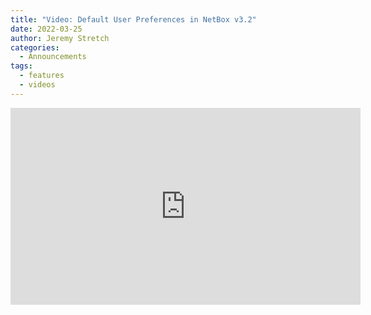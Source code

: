 ```yaml
---
title: "Video: Default User Preferences in NetBox v3.2"
date: 2022-03-25
author: Jeremy Stretch
categories:
  - Announcements
tags:
  - features
  - videos
---
```

<iframe width="560" height="315" src="https://www.youtube.com/embed/Iu3pw6BgHvo" title="YouTube video player" frameborder="0" allow="accelerometer; autoplay; clipboard-write; encrypted-media; gyroscope; picture-in-picture" allowfullscreen></iframe>

